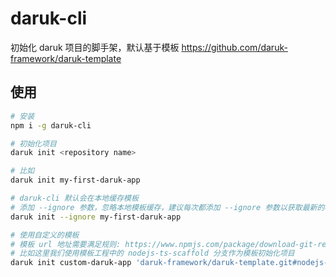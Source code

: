 # daruk-cli

初始化 daruk 项目的脚手架，默认基于模板 https://github.com/daruk-framework/daruk-template

## 使用

```bash
# 安装
npm i -g daruk-cli

# 初始化项目
daruk init <repository name>

# 比如
daruk init my-first-daruk-app

# daruk-cli 默认会在本地缓存模板
# 添加 --ignore 参数，忽略本地模板缓存，建议每次都添加 --ignore 参数以获取最新的模板
daruk init --ignore my-first-daruk-app

# 使用自定义的模板
# 模板 url 地址需要满足规则: https://www.npmjs.com/package/download-git-repo
# 比如这里我们使用模板工程中的 nodejs-ts-scaffold 分支作为模板初始化项目
daruk init custom-daruk-app 'daruk-framework/daruk-template.git#nodejs-ts-scaffold'
```